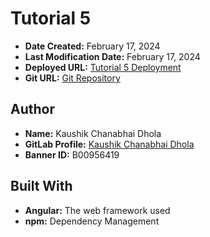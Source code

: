 # Tutorial 5

- **Date Created:** February 17, 2024
- **Last Modification Date:** February 17, 2024
- **Deployed URL:** [Tutorial 5 Deployment](https://t5web.onrender.com/)
- **Git URL:** [Git Repository](https://git.cs.dal.ca/kdhola/csci-5709-tutorials/-/tree/main/Tutorial4)

## Author
- **Name:** Kaushik Chanabhai Dhola
- **GitLab Profile:** [Kaushik Chanabhai Dhola](https://git.cs.dal.ca/kdhola)
- **Banner ID:** B00956419

## Built With
- **Angular:** The web framework used
- **npm:** Dependency Management
